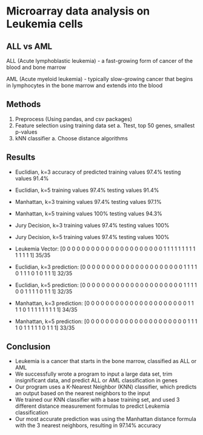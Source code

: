 
# Microarray data analysis on Leukemia cells

## ALL vs AML
ALL (Acute lymphoblastic leukemia) - a fast-growing form of cancer of the blood and bone marrow

AML (Acute myeloid leukemia) - typically slow-growing cancer that begins in lymphocytes in the bone marrow and extends into the blood

## Methods
1. Preprocess (Using pandas, and csv packages)
2. Feature selection using training data set
  a. Ttest, top 50 genes, smallest p-values
3. kNN classifier
  a. Choose distance algorithms
  
## Results
- Euclidian, k=3 accuracy of predicted training values 97.4%
                                     testing values  91.4%
- Euclidian, k=5                       training values 97.4%
                                     testing values  91.4%
- Manhattan, k=3                       training values 97.4%
                                     testing values  97.1%
- Manhattan, k=5                       training values 100%
                                     testing values  94.3%
- Jury Decision, k=3                   training values 97.4%
                                     testing values  100%
- Jury Decision, k=5                   training values 97.4%
                                     testing values  100%
                                     
- Leukemia Vector:             [0 0 0 0 0 0 0 0 0 0 0 0 0 0 0 0 0 0 0 0 0 1 1 1 1 1 1 1 1 1 1 1 1 1 1]  35/35
- Euclidian, k=3 prediction:   [0 0 0 0 0 0 0 0 0 0 0 0 0 0 0 0 0 0 0 0 0 1 1 1 1 0 1 1 1 0 1 0 1 1 1]  32/35
- Euclidian, k=5 prediction:   [0 0 0 0 0 0 0 0 0 0 0 0 0 0 0 0 0 0 0 0 0 1 1 1 1 0 0 1 1 1 1 0 1 1 1]  32/35
- Manhattan, k=3 prediction:   [0 0 0 0 0 0 0 0 0 0 0 0 0 0 0 0 0 0 0 0 0 1 1 1 1 0 1 1 1 1 1 1 1 1 1]  34/35
- Manhattan, k=5 prediction:   [0 0 0 0 0 0 0 0 0 0 0 0 0 0 0 0 0 0 0 0 0 1 1 1 1 0 1 1 1 1 1 0 1 1 1]  33/35

## Conclusion
* Leukemia is a cancer that starts in the bone marrow, classified as ALL or AML 
* We successfully wrote a program to input a large data set, trim insignificant data, and predict ALL or AML classification in genes
* Our program uses a K-Nearest Neighbor (KNN) classifier, which predicts an output based on the nearest neighbors to the input
* We trained our KNN classifier with a base training set, and used 3 different distance measurement formulas to predict Leukemia classification
* Our most accurate prediction was using the Manhattan distance formula with the 3 nearest neighbors, resulting in 97.14% accuracy


